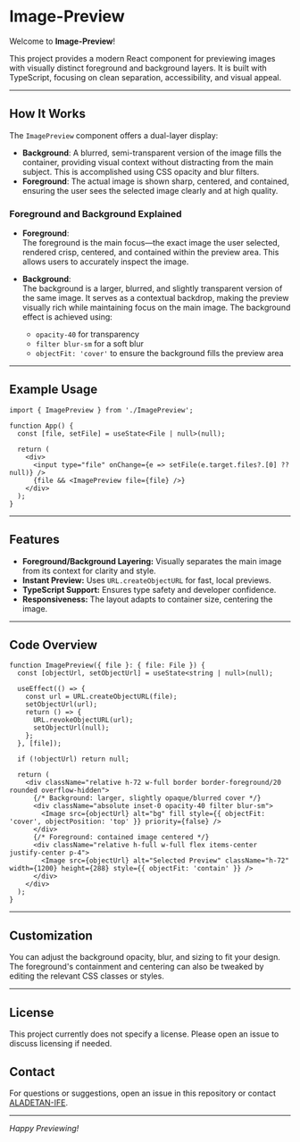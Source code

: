 # Image-Preview

Welcome to **Image-Preview**!

This project provides a modern React component for previewing images with visually distinct foreground and background layers. It is built with TypeScript, focusing on clean separation, accessibility, and visual appeal.

---

## How It Works

The `ImagePreview` component offers a dual-layer display:

- **Background**: A blurred, semi-transparent version of the image fills the container, providing visual context without distracting from the main subject. This is accomplished using CSS opacity and blur filters.
- **Foreground**: The actual image is shown sharp, centered, and contained, ensuring the user sees the selected image clearly and at high quality.

### Foreground and Background Explained

- **Foreground**:  
  The foreground is the main focus—the exact image the user selected, rendered crisp, centered, and contained within the preview area. This allows users to accurately inspect the image.

- **Background**:  
  The background is a larger, blurred, and slightly transparent version of the same image. It serves as a contextual backdrop, making the preview visually rich while maintaining focus on the main image. The background effect is achieved using:
  - `opacity-40` for transparency
  - `filter blur-sm` for a soft blur
  - `objectFit: 'cover'` to ensure the background fills the preview area

---

## Example Usage

```tsx
import { ImagePreview } from './ImagePreview';

function App() {
  const [file, setFile] = useState<File | null>(null);

  return (
    <div>
      <input type="file" onChange={e => setFile(e.target.files?.[0] ?? null)} />
      {file && <ImagePreview file={file} />}
    </div>
  );
}
```

---

## Features

- **Foreground/Background Layering:** Visually separates the main image from its context for clarity and style.
- **Instant Preview:** Uses `URL.createObjectURL` for fast, local previews.
- **TypeScript Support:** Ensures type safety and developer confidence.
- **Responsiveness:** The layout adapts to container size, centering the image.

---

## Code Overview

```tsx
function ImagePreview({ file }: { file: File }) {
  const [objectUrl, setObjectUrl] = useState<string | null>(null);

  useEffect(() => {
    const url = URL.createObjectURL(file);
    setObjectUrl(url);
    return () => {
      URL.revokeObjectURL(url);
      setObjectUrl(null);
    };
  }, [file]);

  if (!objectUrl) return null;

  return (
    <div className="relative h-72 w-full border border-foreground/20 rounded overflow-hidden">
      {/* Background: larger, slightly opaque/blurred cover */}
      <div className="absolute inset-0 opacity-40 filter blur-sm">
        <Image src={objectUrl} alt="bg" fill style={{ objectFit: 'cover', objectPosition: 'top' }} priority={false} />
      </div>
      {/* Foreground: contained image centered */}
      <div className="relative h-full w-full flex items-center justify-center p-4">
        <Image src={objectUrl} alt="Selected Preview" className="h-72" width={1200} height={288} style={{ objectFit: 'contain' }} />
      </div>
    </div>
  );
}
```

---

## Customization

You can adjust the background opacity, blur, and sizing to fit your design. The foreground's containment and centering can also be tweaked by editing the relevant CSS classes or styles.

---

## License

This project currently does not specify a license. Please open an issue to discuss licensing if needed.

## Contact

For questions or suggestions, open an issue in this repository or contact [ALADETAN-IFE](https://github.com/ALADETAN-IFE).

---

*Happy Previewing!*
